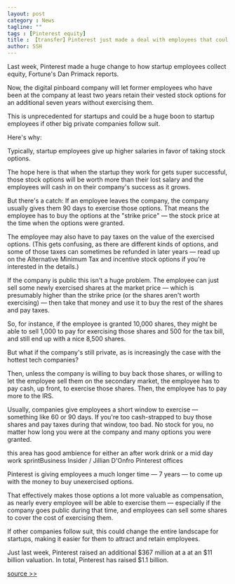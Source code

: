 ```yaml
---
layout: post
category : News
tagline: ""
tags : [Pinterest equity]
title : 【transfer】Pinterest just made a deal with employees that could rock the startup world
author: SSH
---
```


Last week, Pinterest made a huge change to how startup employees collect equity, Fortune's Dan Primack reports.

Now, the digital pinboard company will let former employees who have been at the company at least two years retain their vested stock options for an additional seven years without exercising them.

This is unprecedented for startups and could be a huge boon to startup employees if other big private companies follow suit. 

Here's why:

Typically, startup employees give up higher salaries in favor of taking stock options.

The hope here is that when the startup they work for gets super successful, those stock options will be worth more than their lost salary and the employees will cash in on their company's success as it grows.

But there's a catch: If an employee leaves the company, the company usually gives them 90 days to exercise those options. That means the employee has to buy the options at the "strike price" — the stock price at the time when the options were granted.

The employee may also have to pay taxes on the value of the exercised options. (This gets confusing, as there are different kinds of options, and some of those taxes can sometimes be refunded in later years — read up on the Alternative Minimum Tax and incentive stock options if you're interested in the details.)

If the company is public this isn't a huge problem. The employee can just sell some newly exercised shares at the market price — which is presumably higher than the strike price (or the shares aren't worth exercising) — then take that money and use it to buy the rest of the shares and pay taxes.

So, for instance, if the employee is granted 10,000 shares, they might be able to sell 1,000 to pay for exercising those shares and 500 for the tax bill, and still end up with a nice 8,500 shares.

But what if the company's still private, as is increasingly the case with the hottest tech companies?

Then, unless the company is willing to buy back those shares, or willing to let the employee sell them on the secondary market, the employee has to pay cash, up front, to exercise those shares. Then, the employee has to pay more to the IRS.

Usually, companies give employees a short window to exercise — something like 60 or 90 days. If you're too cash-strapped to buy those shares and pay taxes during that window, too bad. No stock for you, no matter how long you were at the company and many options you were granted. 

this area has good ambience for either an after work drink or a mid day work sprintBusiness Insider / Jillian D'Onfro
Pinterest offices

Pinterest is giving employees a much longer time — 7 years — to come up with the money to buy unexercised options.

That effectively makes those options a lot more valuable as compensation, as nearly every employee will be able to exercise them — especially if the company goes public during that time, and employees can sell some shares to cover the cost of exercising them.

If other companies follow suit, this could change the entire landscape for startups, making it easier for them to attract and retain employees.

Just last week, Pinterest raised an additional $367 million at a at an $11 billion valuation. In total, Pinterest has raised $1.1 billion.

[source >>](http://www.businessinsider.com/pinterest-will-let-employees-exercise-options-for-seven-years-after-leaving-2015-3)
